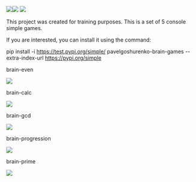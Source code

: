 <a href="https://codeclimate.com/github/codeclimate/codeclimate/maintainability"><img src="https://api.codeclimate.com/v1/badges/a99a88d28ad37a79dbf6/maintainability" /></a><a href="https://codeclimate.com/github/codeclimate/codeclimate/test_coverage"><img src="https://api.codeclimate.com/v1/badges/a99a88d28ad37a79dbf6/test_coverage" /></a>
<a href="https://travis-ci.com/PavelGoshurenko/python-project-lvl1"><img src="https://travis-ci.com/PavelGoshurenko/python-project-lvl1.svg?branch=master" /></a>

This project was created for training purposes. This is a set of 5 console simple games.

If you are interested, you can install it using the command:

pip install -i https://test.pypi.org/simple/ pavelgoshurenko-brain-games --extra-index-url https://pypi.org/simple


brain-even 

<a href="https://asciinema.org/a/q0Rcu6rKPAg9S9p5fl4mhtj6M" target="_blank"><img src="https://asciinema.org/a/q0Rcu6rKPAg9S9p5fl4mhtj6M.svg" /></a>

brain-calc

<a href="https://asciinema.org/a/cEcBw4NiUBqgHl3NHjVXuNLzu" target="_blank"><img src="https://asciinema.org/a/cEcBw4NiUBqgHl3NHjVXuNLzu.svg" /></a>

brain-gcd 

<a href="https://asciinema.org/a/mnPE6vzEKizZ7nGYZuJx7FD43" target="_blank"><img src="https://asciinema.org/a/mnPE6vzEKizZ7nGYZuJx7FD43.svg" /></a>

brain-progression 

<a href="https://asciinema.org/a/ZNnGwTGDco8ldjN2nMHbuJFxM" target="_blank"><img src="https://asciinema.org/a/ZNnGwTGDco8ldjN2nMHbuJFxM.svg" /></a>

brain-prime

<a href="https://asciinema.org/a/KsfH6QFIhMjl3pkWGPdNjTJiN" target="_blank"><img src="https://asciinema.org/a/KsfH6QFIhMjl3pkWGPdNjTJiN.svg" /></a>
